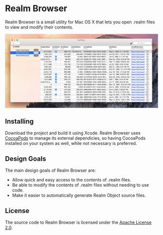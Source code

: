 # Realm Browser
Realm Browser is a small utility for Mac OS X that lets you open .realm files to view and modify their contents.

![Realm Browser](screenshot.jpg)

## Installing
Download the project and build it using Xcode. Realm Browser uses [CocoaPods](https://cocoapods.org) to manage its external dependicies, so having CocoaPods installed on your system as well, while not necessary is preferred.

## Design Goals
The main design goals of Realm Browser are:
* Allow quick and easy access to the contents of .realm files.
* Be able to modify the contents of .realm files without needing to use code.
* Make it easier to automatically generate Realm Object source files.

## License
The source code to Realm Browser is licensed under the [Apache License 2.0](http://www.apache.org/licenses/LICENSE-2.0).
